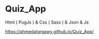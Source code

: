 # Quiz_App
Html ( PugJs ) &amp; Css ( Sass ) &amp; Json &amp; Js

https://ahmedalgrgawy.github.io/Quiz_App/
